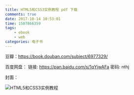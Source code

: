 ```yaml
---
title: HTML5和CSS3实例教程 pdf 下载
comments: true
date: 2017-10-14 10:53:01
time: 1507866359
tags:
	- ebook
	- web
categories: 电子书
---
```


豆瓣：https://book.douban.com/subject/6977329/

百度网盘：
链接: https://pan.baidu.com/s/1qYjwAFa 密码: nthj

封面：

![HTML5和CSS3实例教程](https://img3.doubanio.com/lpic/s26657154.jpg)